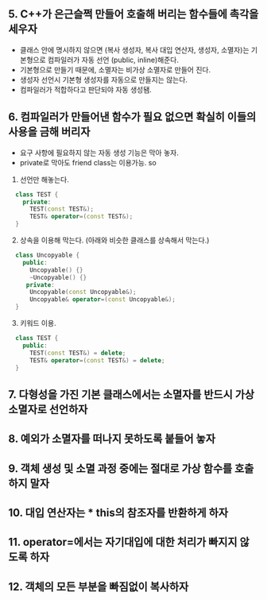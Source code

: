 
## 5. C++가 은근슬쩍 만들어 호출해 버리는 함수들에 촉각을 세우자
  - 클래스 안에 명시하지 않으면 (복사 생성자, 복사 대입 연산자, 생성자, 소멸자)는 기본형으로 컴파일러가 자동 선언 (public, inline)해준다.
  - 기본형으로 만들기 때문에, 소멸자는 비가상 소멸자로 만들어 진다.
  - 생성자 선언시 기본형 생성자를 자동으로 만들지는 않는다.
  - 컴파일러가 적합하다고 판단되야 자동 생성됌.

## 6. 컴파일러가 만들어낸 함수가 필요 없으면 확실히 이들의 사용을 금해 버리자

  - 요구 사항에 필요하지 않는 자동 생성 기능은 막아 놓자.
  - private로 막아도 friend class는 이용가능. so
  1. 선언만 해놓는다.
```cpp
  class TEST {
    private:
      TEST(const TEST&);
      TEST& operator=(const TEST&);
  }
```
  2. 상속을 이용해 막는다. (아래와 비슷한 클래스를 상속해서 막는다.)
```cpp
  class Uncopyable {
    public:
      Uncopyable() {}
      ~Uncopyable() {}
     private:
      Uncopyable(const Uncopyable&);
      Uncopyable& operator=(const Uncopyable&);
  }
```
  3. 키워드 이용.
```cpp
  class TEST {
    public:
      TEST(const TEST&) = delete;
      TEST& operator=(const TEST&) = delete;
  }
```

## 7. 다형성을 가진 기본 클래스에서는 소멸자를 반드시 가상 소멸자로 선언하자
## 8. 예외가 소멸자를 떠나지 못하도록 붙들어 놓자
## 9. 객체 생성 및 소멸 과정 중에는 절대로 가상 함수를 호출하지 말자
## 10. 대입 연산자는 * this의 참조자를 반환하게 하자
## 11. operator=에서는 자기대입에 대한 처리가 빠지지 않도록 하자
## 12. 객체의 모든 부분을 빠짐없이 복사하자
